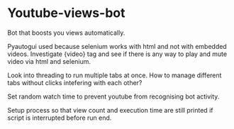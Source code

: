 # Youtube-views-bot
Bot that boosts you views automatically.

Pyautogui used because selenium works with html and not with embedded videos. Investigate {video} tag and see if there is any way to play and mute video via html and selenium.

Look into threading to run multiple tabs at once. How to manage different tabs without clicks intefering with each other?

Set random watch time to prevent youtube from recognising bot activity.

Setup process so that view count and execution time are still printed if script is interrupted before run end.
